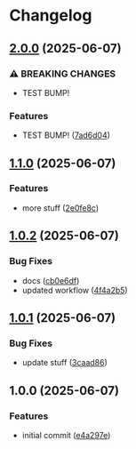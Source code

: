 # Changelog

## [2.0.0](https://github.com/mnorlin/gnome-shell-extension-wol/compare/v1.1.0...v2.0.0) (2025-06-07)


### ⚠ BREAKING CHANGES

* TEST BUMP!

### Features

* TEST BUMP! ([7ad6d04](https://github.com/mnorlin/gnome-shell-extension-wol/commit/7ad6d04b99c850dd1029af445458018ea058724c))

## [1.1.0](https://github.com/mnorlin/gnome-shell-extension-wol/compare/v1.0.2...v1.1.0) (2025-06-07)


### Features

* more stuff ([2e0fe8c](https://github.com/mnorlin/gnome-shell-extension-wol/commit/2e0fe8c6a85414b77c57810ef662f3be8757d880))

## [1.0.2](https://github.com/mnorlin/gnome-shell-extension-wol/compare/v1.0.1...v1.0.2) (2025-06-07)


### Bug Fixes

* docs ([cb0e6df](https://github.com/mnorlin/gnome-shell-extension-wol/commit/cb0e6df633d4389ded536c07c12e004073652462))
* updated workflow ([4f4a2b5](https://github.com/mnorlin/gnome-shell-extension-wol/commit/4f4a2b52bc11195d831e2ba0bf90a65fa815667c))

## [1.0.1](https://github.com/mnorlin/gnome-shell-extension-wol/compare/v1.0.0...v1.0.1) (2025-06-07)


### Bug Fixes

* update stuff ([3caad86](https://github.com/mnorlin/gnome-shell-extension-wol/commit/3caad86be2e5a3f87c17583ed5c09728a1566251))

## 1.0.0 (2025-06-07)


### Features

* initial commit ([e4a297e](https://github.com/mnorlin/gnome-shell-extension-wol/commit/e4a297e12331d981efe448145ded524c3e72300e))
